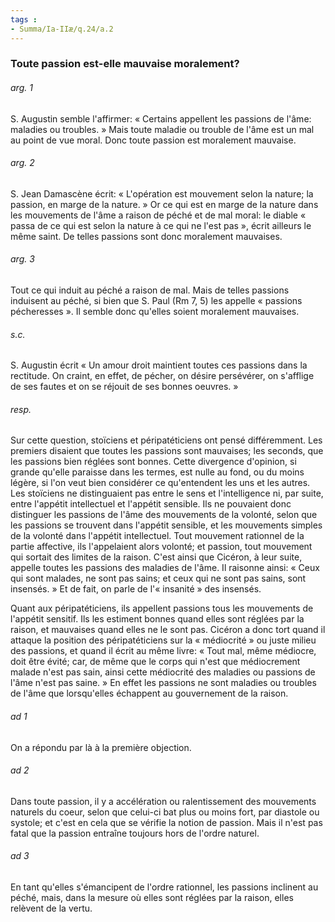```yaml
---
tags : 
- Summa/Ia-IIæ/q.24/a.2
---
```


### Toute passion est-elle mauvaise moralement?

###### arg. 1
S. Augustin semble l'affirmer: « Certains appellent les passions de l'âme: maladies ou troubles. » Mais toute maladie ou trouble de l'âme est un mal au point de vue moral. Donc toute passion est moralement mauvaise. 

###### arg. 2
S. Jean Damascène écrit: « L'opération est mouvement selon la nature; la passion, en marge de la nature. » Or ce qui est en marge de la nature dans les mouvements de l'âme a raison de péché et de mal moral: le diable « passa de ce qui est selon la nature à ce qui ne l'est pas », écrit ailleurs le même saint. De telles passions sont donc moralement mauvaises. 

###### arg. 3
Tout ce qui induit au péché a raison de mal. Mais de telles passions induisent au péché, si bien que S. Paul (Rm 7, 5) les appelle « passions pécheresses ». Il semble donc qu'elles soient moralement mauvaises. 

###### s.c.
S. Augustin écrit « Un amour droit maintient toutes ces passions dans la rectitude. On craint, en effet, de pécher, on désire persévérer, on s'afflige de ses fautes et on se réjouit de ses bonnes oeuvres. » 

###### resp.
Sur cette question, stoïciens et péripatéticiens ont pensé différemment. Les premiers disaient que toutes les passions sont mauvaises; les seconds, que les passions bien réglées sont bonnes. Cette divergence d'opinion, si grande qu'elle paraisse dans les termes, est nulle au fond, ou du moins légère, si l'on veut bien considérer ce qu'entendent les uns et les autres. Les stoïciens ne distinguaient pas entre le sens et l'intelligence ni, par suite, entre l'appétit intellectuel et l'appétit sensible. Ils ne pouvaient donc distinguer les passions de l'âme des mouvements de la volonté, selon que les passions se trouvent dans l'appétit sensible, et les mouvements simples de la volonté dans l'appétit intellectuel. Tout mouvement rationnel de la partie affective, ils l'appelaient alors volonté; et passion, tout mouvement qui sortait des limites de la raison. C'est ainsi que Cicéron, à leur suite, appelle toutes les passions des maladies de l'âme. Il raisonne ainsi: « Ceux qui sont malades, ne sont pas sains; et ceux qui ne sont pas sains, sont insensés. » Et de fait, on parle de l'« insanité » des insensés. 

Quant aux péripatéticiens, ils appellent passions tous les mouvements de l'appétit sensitif. Ils les estiment bonnes quand elles sont réglées par la raison, et mauvaises quand elles ne le sont pas. Cicéron a donc tort quand il attaque la position des péripatéticiens sur la « médiocrité » ou juste milieu des passions, et quand il écrit au même livre: « Tout mal, même médiocre, doit être évité; car, de même que le corps qui n'est que médiocrement malade n'est pas sain, ainsi cette médiocrité des maladies ou passions de l'âme n'est pas saine. » En effet les passions ne sont maladies ou troubles de l'âme que lorsqu'elles échappent au gouvernement de la raison. 

###### ad 1
On a répondu par là à la première objection. 

###### ad 2
Dans toute passion, il y a accélération ou ralentissement des mouvements naturels du coeur, selon que celui-ci bat plus ou moins fort, par diastole ou systole; et c'est en cela que se vérifie la notion de passion. Mais il n'est pas fatal que la passion entraîne toujours hors de l'ordre naturel. 

###### ad 3
En tant qu'elles s'émancipent de l'ordre rationnel, les passions inclinent au péché, mais, dans la mesure où elles sont réglées par la raison, elles relèvent de la vertu. 

